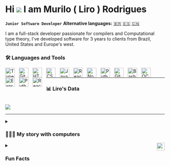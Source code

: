 # Hi ![](https://user-images.githubusercontent.com/18350557/176309783-0785949b-9127-417c-8b55-ab5a4333674e.gif) I am Murilo ( Liro )  Rodrigues 
**`Junior Software Developer`** **Alternative languages:** [🇧🇷](README.md) [🇪🇸](spanish.md) [🇨🇳](chinese.md)

I am a full-stack developer passionate for compilers and Computational type theory, I've developed software for 3 years to clients from Brazil, United States and Europe's west.

### 🛠️ Languages and Tools


<img align="left" alt="TypeScript" width="30px" style="padding-right:10px;" src="https://cdn.jsdelivr.net/gh/devicons/devicon/icons/typescript/typescript-plain.svg" />
<img align="left" alt="Git" width="30px" style="padding-right:10px;" src="https://cdn.jsdelivr.net/gh/devicons/devicon/icons/git/git-original.svg" />
<img align="left" alt="HTML" width="30px" style="padding-right:10px;" src="https://cdn.jsdelivr.net/gh/devicons/devicon/icons/html5/html5-plain.svg" />
<img align="left" alt="CSS" width="30px" style="padding-right:10px;" src="https://cdn.jsdelivr.net/gh/devicons/devicon/icons/css3/css3-plain.svg" />
<img align="left" alt="JavaScript" width="30px" style="padding-right:10px;" src="https://cdn.jsdelivr.net/gh/devicons/devicon/icons/javascript/javascript-plain.svg" />
<img align="left" alt="React" width="30px" style="padding-right:10px;" src="https://cdn.jsdelivr.net/gh/devicons/devicon/icons/react/react-original.svg" />
<img align="left" alt="NodeJS" width="30px" style="padding-right:10px;" src="https://cdn.jsdelivr.net/gh/devicons/devicon/icons/nodejs/nodejs-original.svg" />
<img align="left" alt="Python" width="30px" style="padding-right:10px;" src="https://cdn.jsdelivr.net/gh/devicons/devicon/icons/python/python-plain.svg" />
<img align="left" alt="GitHub" width="30px" style="padding-right:10px;" src="https://cdn.jsdelivr.net/gh/devicons/devicon/icons/github/github-original.svg" />
<img align="left" alt="Bash" width="30px" style="padding-right:10px;" src="https://cdn.jsdelivr.net/gh/devicons/devicon/icons/bash/bash-original.svg" />
<img align="left" alt="OCaml" width="30px" style="padding-right:10px;" src="https://cdn.jsdelivr.net/gh/devicons/devicon@latest/icons/ocaml/ocaml-original.svg" />
<img align="left" alt="Express" width="30px" style="padding-right:10px;" src="https://cdn.jsdelivr.net/gh/devicons/devicon@latest/icons/express/express-original.svg" />
<img align="left" alt="Python" width="30px" style="padding-right:10px;" src="https://cdn.jsdelivr.net/gh/devicons/devicon@latest/icons/python/python-original.svg" />
<img align="left" alt="React" width="30px" style="padding-right:10px;" src="https://cdn.jsdelivr.net/gh/devicons/devicon@latest/icons/react/react-original.svg" />
<br />

---
### 📊 Liro's Data
<br>
  <img src="https://github-readme-stats.vercel.app/api/wakatime?username=LiroRod" />
<br />

---


<details>
 <summary><h3>👨🏻‍💻 My story with computers</h3></summary>
  Since first encountering a computer at age six, during my first year of elementary school, my teacher's introduction to Microsoft Paint hasn't excited me as much as my classmates. However, over the years, I discovered a natural ability to deal with technology. At age 12, I joined a Minecraft mod maintenance group, where I immersed myself in the world of programming, learning my first language: Java.

Although I temporarily lost interest in programming, I rediscovered my passion when exploring Data Science in 2017. However, I soon realized that it wasn't the financial analysis that motivated me, but rather the software development behind it. In 2018, I started studying the fundamentals: JavaScript, CSS and HTML. As I delved deeper into back-end languages, my love for the area grew more and more, becoming an overwhelming passion.

Since then, I've dove headfirst into the world of software development, never ceasing to marvel at the infinite possibilities of technology. My journey so far has been an adventure of discovery and constant learning, and I can't wait to continue exploring and creating in the world of technology.
</details>

<details>
 <summary><img src="https://github.com/LiroRod/LiroRod/assets/77134661/596f6720-ffac-4b0a-882c-04f3ff2760f8" " alt="waving-memoji" width="25" height="25" style="float:right;" ></img><h3>Fun Facts</h3></summary>
<ol>
  <li>I "learned" how to code at the age 14;</li>
  <li>Lived in London, UK 🇬🇧 for six months and 2 and a half years in Miami, FL 🇺🇸;</li>
  <li>I speak English fluently, have an intermediate Spanish and am currently learning Mandarin;</li>
  <li>In love with books;</li>
</0l>
</details>


